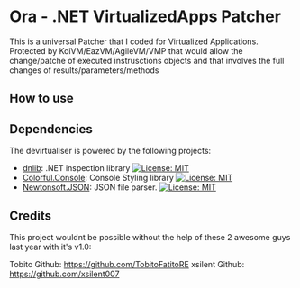 # Ora - .NET VirtualizedApps Patcher

This is a universal Patcher that I coded for Virtualized Applications. Protected by KoiVM/EazVM/AgileVM/VMP that would allow the change/patche of executed instrusctions objects and that involves the full changes of results/parameters/methods


## How to use


## Dependencies

The devirtualiser is powered by the following projects:
- [dnlib](https://github.com/0xd4d/dnlib): .NET inspection library [![License: MIT](https://img.shields.io/badge/License-MIT-yellow.svg)](https://opensource.org/licenses/MIT)
- [Colorful.Console](https://github.com/tomakita/Colorful.Console): Console Styling library [![License: MIT](https://img.shields.io/badge/License-MIT-yellow.svg)](https://opensource.org/licenses/MIT)
- [Newtonsoft.JSON](https://github.com/JamesNK/Newtonsoft.Json): JSON file parser.  [![License: MIT](https://img.shields.io/badge/License-MIT-yellow.svg)](https://opensource.org/licenses/MIT)


## Credits
This project wouldnt be possible without the help of these 2 awesome guys last year with it's v1.0:

Tobito Github: https://github.com/TobitoFatitoRE
xsilent Github: https://github.com/xsilent007
